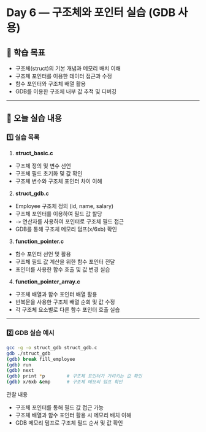 # Day 6 — 구조체와 포인터 실습 (GDB 사용)

## 🧠 학습 목표
- 구조체(struct)의 기본 개념과 메모리 배치 이해
- 구조체 포인터를 이용한 데이터 접근과 수정
- 함수 포인터와 구조체 배열 활용
- GDB를 이용한 구조체 내부 값 추적 및 디버깅

---

## 🧩 오늘 실습 내용

### 1️⃣ 실습 목록

1. **struct_basic.c**
- 구조체 정의 및 변수 선언
- 구조체 필드 초기화 및 값 확인
- 구조체 변수와 구조체 포인터 차이 이해

2. **struct_gdb.c**
- Employee 구조체 정의 (id, name, salary)
- 구조체 포인터를 이용하여 필드 값 할당
- `->` 연산자를 사용하여 포인터로 구조체 필드 접근
- GDB를 통해 구조체 메모리 덤프(x/6xb) 확인

3. **function_pointer.c**
- 함수 포인터 선언 및 활용
- 구조체 필드 값 계산을 위한 함수 포인터 전달
- 포인터를 사용한 함수 호출 및 값 변경 실습

4. **function_pointer_array.c**
- 구조체 배열과 함수 포인터 배열 활용
- 반복문을 사용한 구조체 배열 순회 및 값 수정
- 각 구조체 요소별로 다른 함수 포인터 호출 실습

---

### 2️⃣ GDB 실습 예시
```bash
gcc -g -o struct_gdb struct_gdb.c
gdb ./struct_gdb
(gdb) break fill_employee
(gdb) run
(gdb) next
(gdb) print *p        # 구조체 포인터가 가리키는 값 확인
(gdb) x/6xb &emp      # 구조체 메모리 덤프 확인
```

관찰 내용
* 구조체 포인터를 통해 필드 값 접근 가능
* 구조체 배열과 함수 포인터 활용 시 메모리 배치 이해
* GDB 메모리 덤프로 구조체 필드 순서 및 값 확인
